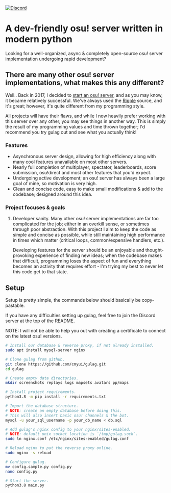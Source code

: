 [![Discord](https://discordapp.com/api/guilds/748687781605408908/widget.png?style=shield)](https://discord.gg/ShEQgUx)

# A dev-friendly osu! server written in modern python

Looking for a well-organized, async & completely open-source osu! server implementation undergoing rapid development?

## There are many other osu! server implementations, what makes this any different?

Well.. Back in 2017, I decided to [start an osu! server](https://akatsuki.pw), and as you may know, it became relatively successful.
We've always used the [Ripple](https://github.com/osuripple) source, and it's great; however, it's quite different from my programming style.

All projects will have their flaws, and while I now heavily prefer working with this server over any other, you may see things in another way.
This is simply the result of my programming values and time thrown together; I'd recommend you try gulag out and see what you actually think!

### Features

- Asynchronous server design, allowing for high efficiency along with many cool features unavailable on most other servers.
- Nearly full completion of multiplayer, spectator, leaderboards, score submission, osu!direct and most other features that you'd expect.
- Undergoing active development; an osu! server has always been a large goal of mine, so motivation is very high.
- Clean and concise code, easy to make small modifications & add to the codebase; designed around this idea.

### Project focuses & goals

1. Developer sanity. Many other osu! server implementations are far too complicated for the job; either in an
   overkill sense, or sometimes through poor abstraction. With this project I aim to keep the code as simple
   and concise as possible, while still maintaining high performance in times which matter (critical loops,
   common/expensive handlers, etc.).

   Developing features for the server should be an enjoyable and thought-provoking experience of finding new ideas;
   when the codebase makes that difficult, programming loses the aspect of fun and everything becomes an activity
   that requires effort - I'm trying my best to never let this code get to that state.

## Setup

Setup is pretty simple, the commands below should basically be copy-pastable.

If you have any difficulties setting up gulag, feel free to join the Discord server at the top of the README.

NOTE: I will not be able to help you out with creating a certificate to connect on the latest osu! versions.

```sh
# Install our database & reverse proxy, if not already installed.
sudo apt install mysql-server nginx

# Clone gulag from github.
git clone https://github.com/cmyui/gulag.git
cd gulag

# Create empty data directories.
mkdir screenshots replays logs mapsets avatars pp/maps

# Install project requirements.
python3.8 -m pip install -r requirements.txt

# Import the database structure.
# NOTE: create an empty database before doing this.
# This will also insert basic osu! channels & the bot.
mysql -u your_sql_username -p your_db_name < db.sql

# Add gulag's nginx config to your nginx/sites-enabled.
# NOTE: default unix socket location is `/tmp/gulag.sock`.
sudo ln nginx.conf /etc/nginx/sites-enabled/gulag.conf

# Reload nginx to put the reverse proxy online.
sudo nginx -s reload

# Configure gulag.
mv config.sample.py config.py
nano config.py

# Start the server.
python3.8 main.py
```
